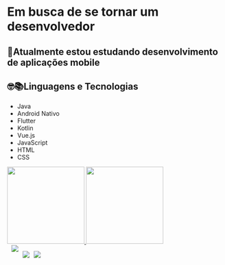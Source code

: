 <html style="">

<h1>Em busca de se tornar um desenvolvedor</h1>
<h2>👨Atualmente estou estudando desenvolvimento de aplicações mobile</h2>
<h2>🤓📚Linguagens e Tecnologias</h2>
<ul>
    <li>Java</li>
    <li>Android Nativo</li>
    <li>Flutter</li>
    <li>Kotlin</li>
    <li>Vue.js</li>
    <li>JavaScript</li>
    <li>HTML</li>
    <li>CSS</li>
</ul>   

 <div style="display: flex; flex-direction: row;">
  <a href="https://github.com/WemersonDamasceno">
  <img height="180em" src="https://github-readme-stats.vercel.app/api?username=WemersonDamasceno&show_icons=true&include_all_commits=true&count_private=true"/>
  <img height="180em" src="https://github-readme-stats.vercel.app/api/top-langs/?username=WemersonDamasceno&layout=compact&langs_count=7"/>
</div>
 
 <div style="display: flex; flex-direction: row;">
  <a style="margin-left: 10px;" href="https://www.instagram.com/wemerson001/" target="_blank"><img src="https://img.shields.io/badge/-Instagram-%23E4405F?style=for-the-badge&logo=instagram&logoColor=white" target="_blank"><a>
  
  <a style="margin-left: 10px;" href = "mailto:wemersondamasceno7@gmail.com"><img src="https://img.shields.io/badge/-Gmail-%23333?style=for-the-badge&logo=gmail&logoColor=white" target="_blank"></a>
  
  <a style="margin-left: 10px;" href="https://www.linkedin.com/in/wemerson-monteiro-75b070176/" target="_blank"><img src="https://img.shields.io/badge/-LinkedIn-%230077B5?style=for-the-badge&logo=linkedin&logoColor=white" target="_blank"></a> 
 
</div>


</html>
